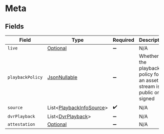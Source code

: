 # Meta


## Fields

| Field                                                                     | Type                                                                      | Required                                                                  | Description                                                               | Example                                                                   |
| ------------------------------------------------------------------------- | ------------------------------------------------------------------------- | ------------------------------------------------------------------------- | ------------------------------------------------------------------------- | ------------------------------------------------------------------------- |
| `live`                                                                    | [Optional<Live>](../../models/components/Live.md)                         | :heavy_minus_sign:                                                        | N/A                                                                       | 0                                                                         |
| `playbackPolicy`                                                          | [JsonNullable<PlaybackPolicy>](../../models/components/PlaybackPolicy.md) | :heavy_minus_sign:                                                        | Whether the playback policy for an asset or stream is public or signed    |                                                                           |
| `source`                                                                  | List<[PlaybackInfoSource](../../models/components/PlaybackInfoSource.md)> | :heavy_check_mark:                                                        | N/A                                                                       |                                                                           |
| `dvrPlayback`                                                             | List<[DvrPlayback](../../models/components/DvrPlayback.md)>               | :heavy_minus_sign:                                                        | N/A                                                                       |                                                                           |
| `attestation`                                                             | [Optional<Attestation>](../../models/components/Attestation.md)           | :heavy_minus_sign:                                                        | N/A                                                                       |                                                                           |